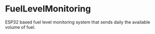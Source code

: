 # FuelLevelMonitoring
ESP32 based fuel level monitoring system that sends daily the available volume of fuel. 
